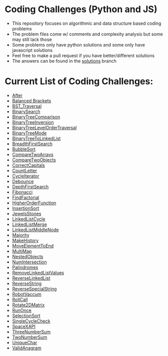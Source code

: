 # Coding Challenges (Python and JS)

- This repository focuses on algorithmic and data structure based coding problems
- The problem files come w/ comments and complexity analysis but some may still lack those
- Some problems only have python solutions and some only have javascript solutions
- Feel free to make a pull request if you have better/different solutions
- The answers can be found in the [solutions](https://github.com/alexisdavalos/CodingChallenges/tree/solutions) branch

# Current List of Coding Challenges:

- [After](After)
- [Balanced Brackets](BalancedBrackets)
- [BST_Traversal](BST_Traversal)
- [BinarySearch](BinarySearch)
- [BinaryTreeComparison](BinaryTreeComparison)
- [BinaryTreeInversion](BinaryTreeInversion)
- [BinaryTreeLevelOrderTraversal](BinaryTreeLevelOrderTraversal)
- [BinaryTreeMode](BinaryTreeMode)
- [BinaryTreeToLinkedList](BinaryTreeToLinkedList)
- [BreadthFirstSearch](BreadthFirstSearch)
- [BubbleSort](BubbleSort)
- [CompareTwoArrays](CompareTwoArrays)
- [CompareTwoObjects](CompareTwoObjects)
- [CorrectCapitals](CorrectCapitals)
- [CountLetter](CountLetter)
- [CycleIterator](CycleIterator)
- [Debounce](Debounce)
- [DepthFirstSearch](DepthFirstSearch)
- [Fibonacci](Fibonacci)
- [FindFactorial](FindFactorial)
- [HigherOrderFunction](HigherOrderFunction)
- [InsertionSort](InsertionSort)
- [JewelsStones](JewelsStones)
- [LinkedListCycle](LinkedListCycles)
- [LinkedListMerge](LinkedListMerge)
- [LinkedListMiddleNode](LinkedListMiddleNode)
- [Majority](Majority)
- [MakeHistory](MakeHistory)
- [MoveElementToEnd](MoveElementToEnd)
- [MultiMap](MultiMap)
- [NestedObjects](NestedObjects)
- [NumIntersection](NumIntersection)
- [Palindromes](Palindromes)
- [RemoveLinkedListValues](RemoveLinkedListValues)
- [ReverseLinkedList](ReverseLinkedList)
- [ReverseString](ReverseString)
- [ReverseSpecialString](ReverseSpecialString)
- [RobotVaccum](RobotVaccum)
- [RollCall](RollCall)
- [Rotate2DMatrix](Rotate2DMatrix)
- [RunOnce](RunOnce)
- [SelectionSort](SelectionSort)
- [SingleCycleCheck](SingleCycleCheck)
- [SpaceXAPI](SpaceXAPI)
- [ThreeNumberSum](ThreeNumberSum)
- [TwoNumberSum](TwoNumberSum)
- [UniqueChar](UniqueChar)
- [ValidAnagram](ValidAnagram)
